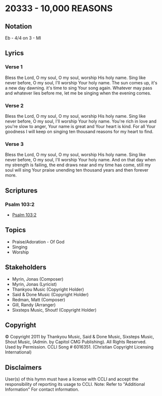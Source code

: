 # 20333 - 10,000 REASONS

## Notation

Eb - 4/4 on 3 - MI

## Lyrics

### Verse 1

Bless the Lord, O my soul, O my soul, worship His holy name. Sing like never before, O my soul, I'll worship Your holy name. The sun comes up, it's a new day dawning. it's time to sing Your song again. Whatever may pass and whatever lies before me, let me be singing when the evening comes. 

### Verse 2

Bless the Lord, O my soul, O my soul, worship His holy name. Sing like never before, O my soul, I'll worship Your holy name. You're rich in love and you're slow to anger, Your name is great and Your heart is kind. For all Your goodness I will keep on singing ten thousand reasons for my heart to find.

### Verse 3

Bless the Lord, O my soul, O my soul, worship His holy name. Sing like never before, O my soul, I'll worship Your holy name. And on that day when my strength is failing, the end draws near and my time has come, still my soul will sing Your praise unending ten thousand years and then forever more. 


## Scriptures

### Psalm 103:2

- [Psalm 103:2](https://www.biblegateway.com/passage/?search=Psalm%20103%3A2)


## Topics

- Praise/Adoration - Of God
- Singing
- Worship

## Stakeholders

- Myrin, Jonas (Composer)
- Myrin, Jonas (Lyricist)
- Thankyou Music (Copyright Holder)
- Said & Done Music (Copyright Holder)
- Redman, Matt (Composer)
- Gill, Randy (Arranger)
- Sixsteps Music, Shout! (Copyright Holder)

## Copyright

© Copyright 2011 by Thankyou Music, Said & Done Music, Sixsteps Music, Shout Music, (Admin. by Capitol CMG Publishing). All Rights Reserved. Used by Permission. CCLI Song # 6016351.
(Christian Copyright Licensing International)

## Disclaimers

User(s) of this hymn must have a license with CCLI and accept the responsibility of reporting its usage to CCLI.
Note: Refer to "Additional Information" For contact information.


